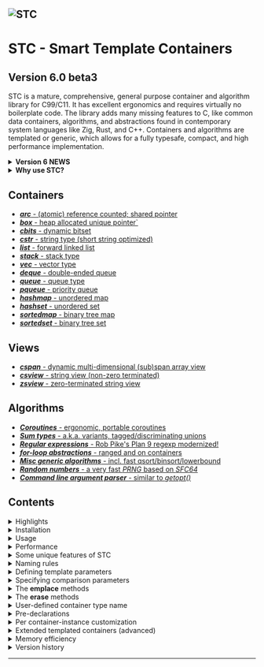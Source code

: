 ![STC](docs/pics/containers.jpg)
---

# STC - Smart Template Containers

## Version 6.0 beta3
STC is a mature, comprehensive, general purpose container and algorithm library for C99/C11.
It has excellent ergonomics and requires virtually no boilerplate code. The library adds many
missing features to C, like common data containers, algorithms, and abstractions found in
contemporary system languages like Zig, Rust, and C++. Containers and algorithms are templated
or generic, which allows for a fully typesafe, compact, and high performance implementation.

<details>
<summary><b>Version 6 NEWS</b></summary>
Apologies for the multiple API changes particularly on the coroutine and cspan module
after V5.1. From upcoming V6.0 release, API is planned to be stable and changes will be
made backward compatible.

V6.0:
- New powerful V2 coroutines with waitgroups, cancellation and async_drop.
- Fixed #138: general hash function bug.
- Fixed queue/deque shrink_to_fit() and reserve() bugs.
- Fixed i_aux and custom allocations bugs.
- Fixed #136: missing exports in hmap, #137: declare_hash_set()
- Fixed #133: bug in vec/stack _begin() and _rbegin().
- Fixed #129: Makefile bugs and improvements.
- Fixed #128: bug in cstr_istarts_with().
- Issue #123: Added GNU print format attribute to cstr_from_fmt(), cstr_printf().
- Improved documentation.

V5.1:
- Specifying containers with non-trivial element types can now be done with a single `#define`
prior to including the container (using `c_keyclass`, `c_keypro`, and `c_cmpclass` option *traits*).
- Users may now define `T` as a shorthand for `i_type`.
- Replaced **arc** with a new implementation which take up only one pointer. Previous arc is now available as a traits option (c_arc2). The new **arc** may not be constructed from an object pointer, for that use **arc2**.
- Updated and fixed bugs in **cregex** to handle invalid utf8 strings.
- Some breaking changes in cspan API.
- Several other smaller improvements and bug fixes.

V5.0.2:
- Changed `c_foreach (...)` => `for (c_each(...))`, and `c_forrange(...)` => `for (c_range(...))`, etc.

V5.0:
- Added build system/CI with Meson. Makefile provided as well.
- Added support for extending templated containers by `#define i_aux <TYPE>`.
- Changed ranged for-loop macros to use more natural C-syntax (v5.0.2)
- Added **sum type** (tagged union), included via `algorithm.h`
- Added single/multi-dimensional generic **span** type, with numpy-like slicing.
- Updated coroutines support with *structured concurrency* and *symmetric coroutines*.
- Updated coroutines support with proper *error handling* and *error recovery*.
- Template parameter `T` lets you define container type plus `i_key` and `i_val` (or `i_opt`) all in one line.
- Template parameters `i_keyclass` and `i_valclass` to specify types with `_drop()` and `_clone()` functions defined.
- Template parameters `i_keypro` and `i_valpro` to specify `cstr`, `box` and `arc` types (users may also define pro-types).
- **hmap** now uses *Robin Hood hashing* (very fast on clang compiler).
- Several new algorithms added, e.g. `c_filter` (ranges-like), `c_shuffle`, `c_reverse`.
See also [version history](#version-history) for breaking changes in V5.0.
</details>
<details>
<summary><b>Why use STC?</b></summary>

#### A. Supplementing features missing in the C standard library
* A wide set of high performance, generic/templated typesafe container types, including smart pointers and bitsets.
* String type with utf8 support and short string optimization (sso), plus two string-view types.
* Typesafe and ergonomic **sum type** implementation, aka. tagged union or variant.
* A **coroutine** implementation with good ergonomics, error handling/recovery and cleanup support.
* Fast, modern **regular expressions** with full utf8 and a subset of unicode character classes support.
* Ranges algorithms like *iota* and filter views like *take, skip, take-while, skip-while, map*.
* Generic algorithms, iterators and loop abstactions. Blazing fast *sort, binary search* and *lower bound*.
* Single/multi-dimensional generic **span view** with arbitrary array dimensions and numpy array-like slicing.

#### B. Improved safety and increased productivity
* Abstractions for raw loops, ranged iteration over containers, and generic ranges algorithms. All this
reduces the chance of creating bugs, as user code with raw loops and ad-hoc implementation of
common algorithms and containers is minimized/eliminated.
* STC is inherently **type safe**. Essentially, there are no opaque pointers or casting away of type information.
Only where neccesary, generic code will use some macros to do compile-time type-checking before types are casted.
Examples are `c_static_assert`, `c_const_cast`, `c_safe_cast` and macros for safe integer type casting.
* Containers and algorithms all use **signed integers** for indices and sizes, and it encourange to use
signed integers for quantities in general (unsigned integers have valid usages as bitsets and in bit operations).
This could remove a wide range of bugs related to mixed unsigned-signed calculations and comparisons, which
intuitively gives the wrong answer in many cases.
* Tagged unions in C are common, but normally unsafely implemented. Traditionally, it leaves the inactive payload
data readily accesible to user code, and there is no general way to ensure that the payload is assigned along with
the tag, or that they match. STC **sum type** is a typesafe version of tagged unions which eliminates all those
safety concerns.
</details>

Containers
----------
- [***arc*** - (atomic) reference counted; shared pointer](docs/arc_api.md)
- [***box*** - heap allocated unique pointer`](docs/box_api.md)
- [***cbits*** - dynamic bitset](docs/cbits_api.md)
- [***cstr*** - string type (short string optimized)](docs/cstr_api.md)
- [***list*** - forward linked list](docs/list_api.md)
- [***stack*** - stack type](docs/stack_api.md)
- [***vec*** - vector type](docs/vec_api.md)
- [***deque*** - double-ended queue](docs/deque_api.md)
- [***queue*** - queue type](docs/queue_api.md)
- [***pqueue*** - priority queue](docs/pqueue_api.md)
- [***hashmap*** - unordered map](docs/hmap_api.md)
- [***hashset*** - unordered set](docs/hset_api.md)
- [***sortedmap*** - binary tree map](docs/smap_api.md)
- [***sortedset*** - binary tree set](docs/sset_api.md)

Views
-----
- [***cspan*** - dynamic multi-dimensional (sub)span array view](docs/cspan_api.md)
- [***csview*** - string view (non-zero terminated)](docs/csview_api.md)
- [***zsview*** - zero-terminated string view](docs/zsview_api.md)

Algorithms
----------
- [***Coroutines*** - ergonomic, portable coroutines](docs/coroutine_api.md)
- [***Sum types*** - a.k.a. variants, tagged/discriminating unions](docs/algorithm_api.md#sum-types)
- [***Regular expressions*** - Rob Pike's Plan 9 regexp modernized!](docs/cregex_api.md)
- [***for-loop abstractions*** - ranged and on containers](docs/algorithm_api.md#ranged-for-loop-control-blocks)
- [***Misc generic algorithms*** - incl. fast qsort/binsort/lowerbound](docs/algorithm_api.md#generic-algorithms)
- [***Random numbers*** - a very fast *PRNG* based on *SFC64*](docs/random_api.md)
- [***Command line argument parser*** - similar to *getopt()*](docs/coption_api.md)

## Contents

<details>
<summary>Highlights</summary>

## Highlights

- **Minimal boilerplate code** - Specify only the required template parameters, and leave the rest as defaults.
- **Fully type safe** - Because of templating, it avoids error-prone casting of container types and elements back and forth from the containers.
- **High performance** - Unordered maps and sets, queues and deques are significantly faster than the C++ STL containers, the remaining are similar or close to STL in speed (See graph below).
- **Fully memory managed** - Containers destructs keys/values via default or user supplied drop function. They may be cloned if element types are clonable. Smart pointers (shared and unique) works seamlessly when stored in containers. See [***arc***](docs/arc_api.md) and [***box***](docs/box_api.md).
- **Uniform, easy-to-learn API** - For the generic containers and algorithms, simply include the headers. The API and functionality resembles c++ STL or Rust and is fully listed in the docs. Uniform usage across the various containers.
- **No signed/unsigned mixing** - Unsigned sizes and indices mixed with signed for comparison and calculation is asking for trouble. STC only uses signed numbers in the API for this reason.
- **Small footprint** - Small source code and generated executables.
- **Dual mode compilation** - By default it is a header-only library with inline and static methods, but you can easily switch to create a shared library without changing existing source files. Non-generic types, like (utf8) strings are compiled with external linking. one See the [installation section](#installation).
- **No callback functions** - All passed template argument functions/macros are directly called from the implementation, no slow callbacks which requires storage.
- **Compiles with C++ and C99** - C code can be compiled with C++ (container element types must be POD).
- **Pre-declaration** - Templated containers may be [pre-declared](#pre-declarations) without including the full API/implementation.
- **Extendable containers** - STC provides a mechanism to wrap containers inside a struct with [custom data per instance](#per-container-instance-customization).

</details>
<details>
<summary>Installation</summary>

## Installation

STC uses meson build system. Make sure to have meson and ninja installed, e.g. as a python pip package from a bash shell:
```bash
pip install meson ninja
export LIBRARY_PATH=$LIBRARY_PATH:~/.local/lib
export CPATH=$CPATH:~/.local/include
export CC=gcc
```
To create a build folder and to set the install folder to e.g. ~/.local:
```bash
meson setup --buildtype debug build --prefix ~/.local
cd build
ninja
ninja install
```
STC is mixed *"headers-only"* / traditional library, i.e the templated container headers (and the *sort*/*lower_bound*
algorithms) can simply be included - they have no library dependencies. By default, all templated functions are
static (many inlined). This is often optimal for both performance and compiled binary size. However, for frequently
used container type instances (more than 2-3 TUs), consider creating a separate header file for them, e.g.:
```c++
// intvec.h
#ifndef INTVEC_H_
#define INTVEC_H_
#define i_header // header definitions only
#define T intvec, int
#include <stc/vec.h>
#endif
```
So anyone may use the shared vec-type. Implement the shared functions in one C file (if several containers are shared,
you may define STC_IMPLEMENT on top of the file once instead):
```c++
// shared.c
#define i_implement // implement the shared intvec.
#include "intvec.h"
```
The non-templated types  **cstr**, **csview**, **cregex**, **cspan** and **random**, are built as a library (libstc),
and is using the ***meson*** build system. However, the most common functions in **csview** and **random** are inlined.
The bitset **cbits**, the zero-terminated string view **zsview** and **algorthm** are all fully inlined and need no
linking with the stc-library.
</details>
<details>
<summary>Usage</summary>

## Usage
STC containers have similar functionality to the C++ STL standard containers. All containers except for a few,
like **cstr** and **cbits** are generic/templated. No type casting is used, so containers are type-safe like
templated types in C++. To specify template parameters with STC, you define them as macros prior to
including the container, e.g.
```c++
#define T Floats, float  // Container type (name, element type)
#include <stc/vec.h>     // "instantiate" the desired container type
#include <stdio.h>

int main(void)
{
    Floats nums = {0};
    Floats_push(&nums, 30.f);
    Floats_push(&nums, 10.f);
    Floats_push(&nums, 20.f);

    for (int i = 0; i < Floats_size(&nums); ++i)
        printf(" %g", nums.data[i]);

    for (c_each(i, Floats, nums))     // Alternative and recommended way to iterate.
        printf(" %g", *i.ref);      // i.ref is a pointer to the current element.

    Floats_drop(&nums); // cleanup memory
}
```
Switching to a different container type, e.g. a sorted set (sset):
<!-- https://raw.githubusercontent.com/stclib/stcsingle/main/ -->
[ [Run this code](https://godbolt.org/z/1PKqWo4z6) ]
```c++
#define T Floats, float
#include <stc/sortedset.h> // Use a sorted set instead
#include <stdio.h>

int main(void)
{
    Floats nums = {0};
    Floats_push(&nums, 30.f);
    Floats_push(&nums, 10.f);
    Floats_push(&nums, 20.f);

    // print the numbers (sorted)
    for (c_each(i, Floats, nums))
        printf(" %g", *i.ref);

    Floats_drop(&nums);
}
```
For associative containers and priority queues (hmap, hset, smap, sset, pqueue), comparison/lookup functions
are assumed to be defined. I.e. if they are not specified with template parameters, it assumes default
comparison operators works. To enable search/sort for the remaining containers (stack, vec, queue, deque),
define `i_cmp` or `i_eq` and/or `i_less` for the element type. If the element type is an integral type,
just define `i_use_cmp` (will use  `==` and `<` operators for comparisons).

If an element destructor `i_keydrop` is defined, `i_keyclone` function is required.
*Alternatively `#define i_opt c_no_clone` to disable container cloning.*

Let's make a vector of vectors, which can be cloned. All of its element vectors will be destroyed when destroying the Vec2D.

[ [Run this code](https://godbolt.org/z/PncareMEn) ]
```c++
#include <stdio.h>
#include <stc/algorithm.h>

#define T Vec, float
#define i_use_cmp        // enable default ==, < and hash operations
#include <stc/vec.h>

#define T Vec2D
#define i_keyclass Vec   // Use i_keyclass when key type has "members" _clone() and _drop().
#define i_use_eq         // vec does not have _cmp(), but it has _eq()
#include <stc/vec.h>

// The above may be written as a one-liners (note the c_-prefix instead of i_):
// #define T Vec, float, (c_use_cmp)
// #include <stc/vec.h>
// #define T Vec2D, Vec, (c_keyclass | c_use_eq)
// #include <stc/vec.h>

int main(void)
{
    Vec* v;
    Vec2D vec_a = {0};                  // All containers in STC can be initialized with {0}.
    v = Vec2D_push(&vec_a, Vec_init()); // push() returns a pointer to the new element in vec.
    Vec_push(v, 10.f);
    Vec_push(v, 20.f);

    v = Vec2D_push(&vec_a, Vec_init());
    Vec_push(v, 30.f);
    Vec_push(v, 40.f);

    Vec2D vec_b = c_make(Vec2D, {
        c_make(Vec, {10.f, 20.f}),
        c_make(Vec, {30.f, 40.f}),
    });
    printf("vec_a == vec_b is %s.\n", Vec2D_eq(&vec_a, &vec_b) ? "true":"false");

    Vec2D clone = Vec2D_clone(vec_a);   // Make a deep-copy of vec

    for (c_each(i, Vec2D, clone))         // Loop through the cloned vector
        for (c_each(j, Vec, *i.ref))
            printf(" %g", *j.ref);

    c_drop(Vec2D, &vec_a, &vec_b, &clone);  // Free all 9 vectors.
}
```
This example uses four different container types:

[ [Run this code](https://godbolt.org/z/fdavvGoE8) ]
<!--{%raw%}-->
```c++
#include <stdio.h>

#define T hset_int, int
#include <stc/hashset.h>   // unordered/hash set (assume i_key is basic type, uses `==` operator)

struct Point { float x, y; };
// Define cvec_pnt and enable linear search by defining i_eq
#define T vec_pnt, struct Point
#define i_eq(a, b) (a->x == b->x && a->y == b->y)
#include <stc/vec.h>    // vector of struct Point

// enable sort/search. Use native `<` and `==` operators
#define T list_int, int, (c_use_cmp)
#include <stc/list.h>   // singly linked list

#define T smap_int, int, int
#include <stc/sortedmap.h>  // sorted map int => int

int main(void)
{
    // Define four empty containers
    hset_int set = {0};
    vec_pnt vec = {0};
    list_int lst = {0};
    smap_int map = {0};
    c_defer( // Drop the containers at scope exit
        hset_int_drop(&set),
        vec_pnt_drop(&vec),
        list_int_drop(&lst),
        smap_int_drop(&map)
    ){
        enum{N = 5};
        int nums[N] = {10, 20, 30, 40, 50};
        struct Point pts[N] = {{10, 1}, {20, 2}, {30, 3}, {40, 4}, {50, 5}};
        int pairs[N][2] = {{20, 2}, {10, 1}, {30, 3}, {40, 4}, {50, 5}};

        // Add some elements to each container
        for (int i = 0; i < N; ++i) {
            hset_int_insert(&set, nums[i]);
            vec_pnt_push(&vec, pts[i]);
            list_int_push_back(&lst, nums[i]);
            smap_int_insert(&map, pairs[i][0], pairs[i][1]);
        }

        // Find an element in each container
        hset_int_iter i1 = hset_int_find(&set, 20);
        vec_pnt_iter i2 = vec_pnt_find(&vec, (struct Point){20, 2});
        list_int_iter i3 = list_int_find(&lst, 20);
        smap_int_iter i4 = smap_int_find(&map, 20);

        printf("\nFound: %d, (%g, %g), %d, [%d: %d]\n",
                *i1.ref, i2.ref->x, i2.ref->y, *i3.ref,
                i4.ref->first, i4.ref->second);

        // Erase all the elements found
        hset_int_erase_at(&set, i1);
        vec_pnt_erase_at(&vec, i2);
        list_int_erase_at(&lst, i3);
        smap_int_erase_at(&map, i4);

        printf("After erasing the elements found:");
        printf("\n set:");
        for (c_each(i, hset_int, set))
            printf(" %d", *i.ref);

        printf("\n vec:");
        for (c_each(i, vec_pnt, vec))
            printf(" (%g, %g)", i.ref->x, i.ref->y);

        printf("\n lst:");
        for (c_each(i, list_int, lst))
            printf(" %d", *i.ref);

        printf("\n map:");
        for (c_each(i, smap_int, map))
            printf(" [%d: %d]", i.ref->first, i.ref->second);
    }
}
```
<!--{%endraw%}-->
</details>
<details>
<summary>Performance</summary>

## Performance

STC is a fast and memory efficient library, and code compiles fast:

![Benchmark](docs/pics/Figure_1.png)

Benchmark notes:
- The barchart shows average test times over three compilers: **Mingw64 13.1.0, Win-Clang 16.0.5, VC-19-36**. CPU: **Ryzen 7 5700X**.
- Containers uses value types `uint64_t` and pairs of `uint64_t` for the maps.
- Black bars indicates performance variation between various platforms/compilers.
- Iterations and access are repeated 4 times over n elements.
- access: no entryfor *forward_list*, *deque*, and *vector* because these c++ containers does not have native *find()*.
- **deque**: *insert*: n/3 push_front(), n/3 push_back()+pop_front(), n/3 push_back().
- **map and unordered map**: *insert*: n/2 random numbers, n/2 sequential numbers. *erase*: n/2 keys in the map, n/2 random keys.
</details>
<details>
<summary>Some unique features of STC</summary>

## Some unique features of STC

1. ***Centralized analysis of template parameters***. The analyser assigns values to all
non-specified template parameters using meta-programming. You may specify a set of "standard"
template parameters for each container, but as a minimum *only one is required*: `T` or
`i_key` (+ `i_val` for maps). In this case, STC assumes that the elements are of basic types.
For non-trivial types, additional template parameters must be given.
2. ***Alternative lookup and insert type***. Specify an alternative type to use for
lookup in containers. E.g., containers with STC string elements (**cstr**) uses `const char*`
as lookup type. Therefore it is not needed to construct (or destroy) a `cstr` in order
to lookup a **cstr** object. Also, one may pass a c-string literal to one of the
***emplace***-functions to implicitly insert a cstr object, i.e. `vec_cstr_emplace(&vec, "Hello")`
as an alternative to `vec_cstr_push(&vec, cstr_from("Hello"))`.
3. ***Standardized container iterators***. All containers can be iterated in the same manner, and all use the
same element access syntax. The following works for single-element type containers, e.g a linked list:
```c++
#define T MyInts, int
#include <stc/list.h>
...
MyInts ints = c_make(MyInts, {3, 5, 9, 7, 2});
for (c_each(it, MyInts, ints)) *it.ref += 42;
```
</details>
<details>
<summary>Naming rules</summary>

## Naming rules

- Naming conventions
    - Non-templated container names are prefixed by `c`, e.g. `cstr`, `cbits`, `cregex`.
    - Public STC macros and "keywords" are prefixed by `c_`, e.g. `c_each`, `c_make`.
    - Template parameter macros are prefixed by `i_`, e.g. `i_key`, `T`.
    - All owning containers can be initialized with `{0}` (also `cstr`), i.e. no heap allocation initially.

- Common types defined for any container type Cnt:
    - Cnt
    - Cnt_value
    - Cnt_raw
    - Cnt_iter

- Functions defined for most container types:
    - Cnt_init() -> Cnt
    - Cnt_with_capacity(isize capacity) -> Cnt
    - Cnt_from_n(Cnt_value[], isize n) -> Cnt
    - Cnt_reserve(Cnt*, isize capacity)
    - Cnt_move(Cnt*) -> Cnt
    - Cnt_take(Cnt*, Cnt unowned)
    - Cnt_copy(Cnt*, const Cnt* other)
    - Cnt_clone(Cnt other) -> Cnt
    - Cnt_drop(Cnt*)
    - Cnt_value_drop(Cnt_value*)
    - Cnt_value_toraw(Cnt_value*) -> Cnt_raw
    - Cnt_capacity(Cnt*) -> isize
    - Cnt_size(Cnt*) -> isize
    - Cnt_is_empty(Cnt*) -> bool
    - Cnt_put_n(Cnt*, Cnt_value[], isize n)
    - Cnt_push(Cnt*, Cnt_value)
    - Cnt_emplace(Cnt*, Cnt_raw)
    - Cnt_erase_at(Cnt*, Cnt_iter)
    - Cnt_at(Cnt*, isize index OR Cnt_raw) -> Cnt_value*
    - Cnt_find(Cnt*, Cnt_raw) -> Cnt_iter
    - Cnt_front(Cnt*) -> Cnt_value*
    - Cnt_back(Cnt*) -> Cnt_value*
    - Cnt_begin(Cnt*) -> Cnt_iter
    - Cnt_end(Cnt*) -> Cnt_iter
    - Cnt_next(Cnt_iter*)
    - Cnt_advance(Cnt_iter, isize n) -> Cnt_iter
</details>
<details>
<summary>Defining template parameters</summary>

## Defining template parameters

The container template parameters are specified with a `#define i_xxxx` statement. Each templated
type instantiation requires an `#include` statement, even if the same container base type was
included earlier. Normally it is sufficient to only define `T` before including a container:

```c
#define T ContainerType, KeyType[, ValType][, (Options)]
```

Examples of container definitions:

A sortedmap of **int** => **float**:
```c++
#define T IntfMap, int, float
#include <stc/sortedmap.h>
```

A hashmap of **int** => string
```c++
#define T StrMap, int, cstr, (c_valpro) // cstr is a "pro" type
#include <stc/hashmap.h>
```

A vector of searchable string vectors:
```c++
#define T StrVec, cstr, (c_keypro | c_use_eq) // enable vector linear search (find).
#include <stc/vec.h>
#define T StrVecVec, StrVec, (c_keyclass) // container as element has "class" properties
#include <stc/vec.h>
```
The **c_keypro** and **c_keyclass** are *options*, and is specified as the last comma-separated argument
of the `T` template parameter. They associate the (key) element type name with a set of standard
named "member" functions and assigns them to template parameters. These are then used during the
implementation of the container. NB! Note that the associated/bound "member" functions are only
required to be implemented if the container actually use them. Option flags are boolean properties,
and may be combined with the `|` operator. Below is a complete list of *options* that may be
specified for a container:

  - **c_cmpclass** - `i_key` binds _cmp(), _eq() and _hash() member names.
  - **c_keyclass** - `i_key` binds _clone(), _drop(), _cmp(), _eq(), and _hash()  member names.
  - **c_valclass** -  `i_val` binds _clone() and _drop() member names for sortedmaps / hashmaps.
  - **c_keypro** - `i_key` is a "keyclass" with an associated "cmpclass"-type named KeyType_raw (see below).
  - **c_valpro** - `i_val` is a "valclass" with an associated "raw"-type named ValType_raw.
  - **c_use_cmp** - enable `<` comparison on integral types, or the _cmp() member on "pro/class" elements.
  - **c_use_eq** - enable `==` on integral types, or the _eq() member on "pro/class" elements.
  - **c_no_clone** - disable clone functionality in container
  - **c_no_atomic** - used with **arc** type, do simple reference counting instead of atomic.
  - **c_no_hash** - don't enable hash function when "cmpclass" is specified.
  - **c_declared** - container type was predeclared

Bound element "member" functions when **c_keyclass** / **c_valclass** / **c_cmpclass** are specified:
```c++
int      KeyType_cmp(const KeyType* x, const KeyType* y);
bool     KeyType_less(const KeyType* x, const KeyType* y);
bool     KeyType_eq(const KeyType* x, const KeyType* y);
size_t   KeyType_hash(const KeyType* kp);
KeyType  KeyType_clone(KeyType k);
void     KeyType_drop(KeyType* kp);

ValType  ValType_clone(ValType v);
void     ValType_drop(ValType* vp);
```

**Notes**:
- **c_use_cmp** is only needed for **vec**, **stack**, **deque**, **list**, as sorting
and linear seach are not enabled by default for them. Maps/sets/priority queues enables
these by default.
- Comparison uses `<` and `==` operators by default whereas when **class/pro** are specified, it
uses the _cmp() member function by default. However, the _cmp() member is also used for
equality comparison, so **c_use_eq** has to be specified in order to use the _eq() member!
- For plain structs (PODs), define `i_cmp` / `i_eq` / `i_hash` macros when needed, or make it
into a "class" by defining required "member" functions, and use the class-options described.

#### The **c_keypro** and **c_valpro** options (properties)
The **c_cmpclass**'s type is equal to the `i_key` type. However, it is posible to
- `i_cmpclass` *RawType*

#### Key type template parameters (advanced usage)
The assosicated element "member" functions defined from using meta-template parameters may also be
specified/overridden by defining specific template parameters before including the container.
Only `i_key` is strictly required to be defined for simple non-maps:

- `i_key` *KeyType* - Element type.
- `i_keyclass` *KeyType* - Meta template parameter
- `i_cmpclass` *KeyRaw* - Meta template parameter (defaults to *KeyType*)
    - `i_keyfrom` *Func* - Conversion from *KeyRaw* to *KeyType*.
    - `i_keytoraw` *Func* - Conversion from *KeyType* to *KeyRaw*.
- `i_cmp` *Func* - Three-way comparison of two *KeyRaw* elements, given as pointers.
- `i_less` *Func* - Comparison of two *KeyRaw* elements. Alternative to specifying *i_cmp*.
- `i_eq` *Func* - Equality comparison of two *KeyRaw*. Defaults to *!i_cmp(x,y)*.
- `i_hash` *Func* - Hash function taking a *KeyRaw* pointer. Companion with *i_eq*.
 **[required]** for **hmap** and **hset** unless *KeyRaw* is an integral type (or a struct with no padding space).
- `i_keyclone` *Func* - **[required if]** *i_keydrop* is defined (exception for **arc**, as it shares).
- `i_keydrop` *Func* - Destroy key - defaults to empty destructor.

Bound key-element member functions when `i_keyclass` and/or `i_cmpclass` parameters are specified:
```c++
int      KeyType_cmp(const KeyRaw* rx, const KeyRaw* ry);
bool     KeyType_less(const KeyRaw* rx, const KeyRaw* ry);
bool     KeyType_eq(const KeyRaw* rx, const KeyRaw* ry);
size_t   KeyType_hash(const KeyRaw* rp);
KeyType  KeyType_from(KeyRaw r);
KeyRaw   KeyType_toraw(const KeyType* kp);
KeyType  KeyType_clone(KeyType k);
void     KeyType_drop(KeyType* kp);
```

#### Val type template parameters (mapped value type for maps)
- `i_val` *ValType* - **[required]** for **hmap** and **smap** containers.
- `i_valraw` *ValRaw* - Alternative input type (converted to/from *ValType*). Defaults to *ValType*
    - `i_valfrom` *Func* - Conversion from *ValRaw* to *ValType*.
    - `i_valtoraw` *Func* - Conversion from *ValType* to *ValRaw*.
- `i_valclone` *Func* - **[required if]** *i_valdrop* is defined (exception for **arc**, as it shares).
- `i_valdrop` *Func* - Destroy mapped val - defaults to empty destructor.

Bound mapped-element member functions when `i_valraw` / `i_val` is specified:
```c++
ValType  ValType_from(ValRaw r);
ValRaw   ValType_toraw(const ValType* vp);
ValType  ValType_clone(ValType v);
void     ValType_drop(ValType* vp);
```

---

### Meta template parameters (advanced / internal)
Normally it is simplest to specify the meta-template parameters via the *option* argument to `T`,
however, they can be specified as separate template parameters as well. Specifically, `i_cmpclass`
can be specified as a different type than `i_key` (**c_cmpclass** always makes it equal to `i_key`).
This enables a container to be associated with an additional alternative "raw" input key/val-type,
and one may specify convertion functions between them. Specifically the string, **cstr** and smart
pointers, **box** and **arc** uses this to enhance ergonmics, but every containers may gain efficiency
and usage enhancements from this general built-in mechanism.

- `i_cmpclass` *RawType* - Defines ***i_keyraw*** and binds ***i_cmp***, ***i_eq***, and ***i_hash*** to
*RawType_cmp()*, *RawType_eq()*, and *RawType_hash()* comparison functions/macro names. In addition
***i_keyfrom***, ***i_keytoraw*** are bound to conversion functions *KeyType_from(RawType\*)* and *KeyType_toraw()*.
    - If neither ***i_key*** nor ***i_keyclass*** are defined, ***i_key*** will be defined as *RawType*. In this case,
    ***i_keyfrom***, ***i_keytoraw*** are bound to default pass-through conversion macros.
    - Useful alone for containers of views (like csview) - may use **c_cmpclass** option in that case.
- `i_keyclass` *KeyType*
    - Defines ***i_key*** and binds ***i_keyclone***, ***i_keydrop*** to *KeyType_clone()* and *KeyType_drop()*
    function/macro names.
    - Unless `i_cmpclass` or `i_keyraw` are also specified, comparison functions associated with ***i_cmpclass*** are
    also bound.
    - Use with container of containers, or in general when the element type has *_clone()* and *_drop()*
    "member" functions.
- `i_keypro` *KeyType* - Use with "pro"-element types, i.e. library types like **cstr**, **box** and **arc**.
It combines the ***i_keyclass*** and ***i_cmpclass*** properties. Defining ***i_keypro*** is equal to defining
    - ***i_cmpclass*** *KeyType_raw*.
    - ***i_keyclass*** *KeyType*
    - I.e. `i_key`, `i_keyclone`, `i_keydrop`, `i_keyraw`, `i_keyfrom`, `i_keytoraw`, `i_cmp`, `i_eq`, `i_hash`
    will all be textually bound to function names. See the vikings.c example on how to create and instantiate
    a self-made pro-type.

#### Val meta parameters
- `i_valclass` *MappedType* - Analogous to the ***i_keyclass***, except for comparison and hash funcs.
- `i_valpro` *MappedType* - Comparison/lookup functions are not relevant for the mapped type, so this defines
    - ***i_valraw*** *MappedType_raw* (used by *emplace* and *c_make* functions only)
    - ***i_valclass*** *MappedType*
    - I.e. `i_val`, `i_valclone`, `i_valdrop`, `i_valraw`, `i_valfrom`, `i_valtoraw` will all be defined/bound.

#### Conversion between an alternative key/val type
- `i_keyraw` *RawType* - Lookup/emplace-function argument "raw" type. Defaults to *i_key*.
- `i_keyfrom` *Func(r)* - Conversion func from a *i_keyraw* to return a *i_key* type.
- `i_keytoraw` *Func(p)*  - Conversion func from a *i_key* pointer to a *i_keyraw* type. **[required]** if *i_keyraw* was defined. By default, it returns the dereferenced *i_key* value.
- `i_valraw` *RawType* - Emplace-function argument "raw" type. Defaults to *i_val*.
- `i_valfrom` *Func(r)* - Conversion func from a *i_valraw* to return a *i_val* type.
- `i_valtoraw` *Func(p)*  - Conversion func from a *i_val* pointer to a *i_valraw* type.

</details>
<details>
<summary>Specifying comparison parameters</summary>

## Specifying comparison parameters

The table below shows the template parameters which *must* be defined to support element search/lookup and sort for various container type instantiations.

For the containers marked ***optional***, the features are disabled if the template parameter(s) are not defined. Note that the ***(integral type)*** columns also applies to "special" key-types, specified with `i_keyclass` (so not only for true integral types like `int` or `float`).

| Container         | search (integral type) | sort (integral type) |\|| search (struct elem) | sort (struct elem) | optional |
|:------------------|:---------------------|:---------------------|:-|:-----------------|:-------------------|:---------|
| vec, deque, list  | `i_use_cmp`          | `i_use_cmp`          || `i_eq`             | `i_cmp` / `i_less` | yes      |
| stack             | n/a                  | `i_use_cmp`          || n/a                | `i_cmp` / `i_less` | yes      |
| box, arc          | `i_use_cmp`          | `i_use_cmp`          || `i_eq` + `i_hash`  | `i_cmp` / `i_less` | yes      |
| hmap, hset        |                      | n/a                  || `i_eq` + `i_hash`  | n/a                | no       |
| smap, sset        |                      |                      || `i_cmp` / `i_less` | `i_cmp` / `i_less` | no       |
| pqueue            | n/a                  |                      || n/a                | `i_cmp` / `i_less` | no       |
| queue             | n/a                  | n/a                  || n/a                | n/a                | n/a      |

</details>
<details>
<summary>The <b>emplace</b> methods</summary>

## The *emplace* methods

STC, like c++ STL, has two sets of methods for adding elements to containers. One set begins
with **emplace**, e.g. *vec_X_emplace_back()*. This is an ergonimic alternative to
*vec_X_push_back()* when dealing non-trivial container elements, e.g. strings, shared pointers or
other elements using dynamic memory or shared resources.

The **emplace** methods ***construct*** / ***clone*** the given raw-type element when it is added
to the container (specified normally using i_keypro/i_valpro or i_cmpclass or the c_-option variants).
In contrast, the *non-emplace* methods ***moves*** the element into the container.

**Note**: For containers with integral/trivial element types, or when neither `i_keyraw/i_valraw` is defined,
the **emplace** functions are ***not*** available (or needed), as it can easier lead to mistakes.

| non-emplace: Move          | emplace: Embedded copy         | Container                   |
|:---------------------------|:-------------------------------|:----------------------------|
| insert(), push()           | emplace()                      | hmap, smap, hset, sset      |
| insert_or_assign()         | emplace_or_assign()            | hmap, smap                  |
| push()                     | emplace()                      | queue, pqueue, stack        |
| push_back(), push()        | emplace_back()                 | deque, list, vec            |
| push_front()               | emplace_front()                | deque, list                 |

Strings are the most commonly used non-trivial data type. STC containers have proper pre-defined
definitions for cstr container elements, so they are fail-safe to use both with the **emplace**
and non-emplace methods:
```c++
#include <stc/cstr.h>

#define i_keypro cstr  // use i_keypro for "pro" types like cstr, arc, box
#include <stc/vec.h>   // vector of string (cstr)
...
vec_cstr vec = {0};
cstr s = cstr_lit("a string literal");
const char* hello = "Hello";

vec_cstr_push(&vec, cstr_from(hello);    // make a cstr from const char* and move it onto vec
vec_cstr_push(&vec, cstr_clone(s));      // make a cstr clone and move it onto vec

vec_cstr_emplace(&vec, "Yay, literal");  // internally make a cstr from const char*
vec_cstr_emplace(&vec, cstr_clone(s));   // <-- COMPILE ERROR: expects const char*
vec_cstr_emplace(&vec, cstr_str(&s));    // Ok: const char* input type.

cstr_drop(&s)
vec_cstr_drop(&vec);
```
This is made possible because the type configuration may be given an optional
conversion/"rawvalue"-type as template parameter, along with a back and forth conversion
methods to the container value type.

Rawvalues are primarily beneficial for **lookup** and **map insertions**, however the
**emplace** methods constructs `cstr`-objects from the rawvalues, but only when required:
```c++
hmap_cstr_emplace(&map, "Hello", "world");
// Two cstr-objects were constructed by emplace

hmap_cstr_emplace(&map, "Hello", "again");
// No cstr was constructed because "Hello" was already in the map.

hmap_cstr_emplace_or_assign(&map, "Hello", "there");
// Only cstr_lit("there") constructed. "world" was destructed and replaced.

hmap_cstr_insert(&map, cstr_lit("Hello"), cstr_lit("you"));
// Two cstr's constructed outside call, but both destructed by insert
// because "Hello" existed. No mem-leak but less efficient.

it = hmap_cstr_find(&map, "Hello");
// No cstr constructed for lookup, although keys are cstr-type.
```
Apart from strings, maps and sets are normally used with trivial value types. However, the
last example on the **hmap** page demonstrates how to specify a map with non-trivial keys.
</details>
<details>
<summary>The <b>erase</b> methods</summary>

## The *erase* methods

| Name                      | Description                  | Container                                |
|:--------------------------|:-----------------------------|:-----------------------------------------|
| erase()                   | key based                    | smap, sset, hmap, hset, cstr             |
| erase_at()                | iterator based               | smap, sset, hmap, hset, vec, deque, list |
| erase_range()             | iterator based               | smap, sset, vec, deque, list             |
| erase_n()                 | index based                  | vec, deque, cstr                         |
| remove()                  | remove all matching values   | list                                     |
</details>
<details>
<summary>User-defined container type name</summary>

## User-defined container type name

Define `T` and/or `i_key`:
```c++
// #define T MyVec, int // shorthand
#define T MyVec
#define i_key int
#include <stc/vec.h>

MyVec vec = {0};
MyVec_push(&vec, 42);
...
```
</details>
<details>
<summary>Pre-declarations</summary>

## Pre-declarations
Pre-declare templated container in header file. The container can then e.g. be a member of a
struct defined in a header file.
- If the container will use an auxiliary member the with `i_aux AuxType` parameter, the declaration
must also add it as the last argument: `declare_vec_aux(VecType, Element, AuxType)`.
- Up to, but not including C23, a `(c_declared)` option must be specified when defining the container.
See example below.

```c++
// Dataset.h
#ifndef Dataset_H_
#define Dataset_H_
#include <stc/types.h>   // include various container data structure templates

// declare PointVec as a vec. Also struct Point may be incomplete/undeclared.
declare_vec(PointVec, struct Point);

typedef struct Dataset {
    PointVec vertices;
    PointVec colors;
} Dataset;

void Dataset_drop(Dataset* self);
...
#endif
```

Define and use the "private" container in the c-file:
```c++
// Dataset.c
#include "Dataset.h"
#include "Point.h"      // struct Point must be defined here.

#define T PointVec, struct Point, (c_declared) // Was pre-declared.
#include <stc/vec.h>    // Implements PointVec with static linking by default
...
```
</details>
<details>
<summary>Per container-instance customization</summary>

## Per container-instance customization
Sometimes it is useful to extend a container type to store extra data, e.g. a comparison
or allocator function pointer or a context which the function pointers can use. Most
libraries solve this by adding an opaque pointer (void*) or function pointer(s) into
the data structure for the user to manage. Because most containers are templated,
an auxiliary template parameter, `i_aux` may be defined to extend the container with
typesafe custom attributes.

The example below shows how to customize containers to work with PostgreSQL memory management.
It adds a MemoryContext to each container by defining the `i_aux` template parameter.
`i_aux` may define a struct on the fly, or refer to an already defined type.
Note that `pgs_realloc` and `pgs_free` is also passed the
allocated size of the given pointer, unlike standard `realloc` and `free`.

`self->aux` is accessible from the following template parameters / container combinations:
- `i_allocator`: **all containers**
- `i_eq` : **all containers**
- `i_cmp`, `i_less`: **all containers except hmap and hset**
- `i_hash`: **hmap and hset**

```c++
// pgs_alloc.h
#define pgs_malloc(sz) MemoryContextAlloc(self->aux.memctx, sz)
#define pgs_calloc(n, sz) MemoryContextAllocZero(self->aux.memctx, (n)*(sz))
#define pgs_realloc(p, old_sz, sz) (p ? repalloc(p, sz) : pgs_malloc(sz))
#define pgs_free(p, sz) (p ? pfree(p) : (void)0) // pfree/repalloc does not accept NULL.

#define i_aux struct { MemoryContext memctx; }
#define i_allocator pgs
#define i_no_clone
```
Usage is straight forward:
```c++
#define T IMap, int, int
#include "pgs_alloc.h"
#include <stc/sortedmap.h>

void maptest()
{
    IMap map = {.aux={
        AllocSetContextCreate(CurrentMemoryContext, "MapContext", ALLOCSET_DEFAULT_SIZES)
    }};
    for (c_range(i, 1, 16))
        IMap_insert(&map, i*i, i); // uses pgs_realloc()

    for (c_each(i, IMap, map))
        printf("%d:%d ", i.ref->first, i.ref->second);

    IMap_drop(&map); // uses psg_free()
    MemoryContextDelete(map.aux.memctx);
}
```
Another example is to sort struct elements by the *active field* and *reverse* flag:

[ [Run this code](https://godbolt.org/z/eqrGGzbKh) ]
```c++
#include <stdio.h>
#include <time.h>
#include <stc/cstr.h>
#include <c11/fmt.h>

typedef struct {
    cstr fileName;
    cstr directory;
    isize size;
    time_t lastWriteTime;
}  FileMetaData;

enum FMDActive {FMD_fileName, FMD_directory, FMD_size, FMD_lastWriteTime, FMD_LAST};
typedef struct { enum FMDActive activeField; bool reverse; } FMDVectorSorting;

int FileMetaData_cmp(const FMDVectorSorting*, const FileMetaData*, const FileMetaData*);
void FileMetaData_drop(FileMetaData*);

#define T FMDVector, FileMetaData, (c_keyclass | c_no_clone)
#define i_aux FMDVectorSorting
#define i_cmp(x, y) FileMetaData_cmp(&self->aux, x, y)
#include <stc/stack.h>
// --------------

int FileMetaData_cmp(const FMDVectorSorting* aux, const FileMetaData* a, const FileMetaData* b) {
    int dir = aux->reverse ? -1 : 1;
    switch (aux->activeField) {
        case FMD_fileName: return dir*cstr_cmp(&a->fileName, &b->fileName);
        case FMD_directory: return dir*cstr_cmp(&a->directory, &b->directory);
        case FMD_size: return dir*c_default_cmp(&a->size, &b->size);
        case FMD_lastWriteTime: return dir*c_default_cmp(&a->lastWriteTime, &b->lastWriteTime);
        default:;
    }
    return 0;
}

void FileMetaData_drop(FileMetaData* fmd) {
    cstr_drop(&fmd->fileName);
    cstr_drop(&fmd->directory);
}

int main(void) {
    FMDVector vec = c_make(FMDVector, {
        {cstr_from("WScript.cpp"), cstr_from("code/unix"), 3624, 123567},
        {cstr_from("CanvasBackground.cpp"), cstr_from("code/unix/canvas"), 38273, 12398},
        {cstr_from("Brush_test.cpp"), cstr_from("code/tests"), 67236, 7823},
    });

    vec.aux.reverse = true;
    for (c_range_t(enum FMDActive, field, FMD_LAST)) {
        vec.aux.activeField = field;
        FMDVector_sort(&vec);

        for (c_each(i, FMDVector, vec)) {
            fmt_println("{:30}{:30}{:10}{:10}",
                        cstr_str(&i.ref->fileName), cstr_str(&i.ref->directory),
                        i.ref->size, i.ref->lastWriteTime);
        }
        puts("");
    }
    FMDVector_drop(&vec);
}
```
</details>
<details>
<summary>Extended templated containers (advanced)</summary>

## Extended templated containers

It is possible to extend the functionality of templated container by adding functions to them,
while having all the input and derived/defaulted template parameters available. Below we add
an alias function `_len()` for `_size()` in a new file "extvec.h", which can be used like stc/vec.h:
```c++
// extvec.h
#define i_extend
#include <stc/vec.h>

STC_INLINE isize _c_MEMB(_len)(Self* self) {
    return _c_MEMB(_size)(self);
}

#include <stc/sys/finalize.h>
```
</details>
<details>
<summary>Memory efficiency</summary>

## Memory efficiency

STC is generally very memory efficient. Memory usage for the different containers:
- **cstr**, **vec**, **stack**, **pqueue**: 1 pointer, 2 isize + memory for elements.
- **csview**, 1 pointer, 1 isize. Does not own data!
- **cspan**, 1 pointer and 2 \* dimension \* int32_t. Does not own data!
- **list**: Type size: 1 pointer. Each node allocates a struct to store its value and a next pointer.
- **deque**, **queue**:  Type size: 2 pointers, 2 isize. Otherwise like *vec*.
- **hmap/hset**: Type size: 2 pointers, 2 int32_t (default). *hmap* uses one table of keys+value, and one table of precomputed hash-value/used bucket, which occupies only one byte per bucket. The closed hashing has a default max load factor of 85%, and hash table scales by 1.5x when reaching that.
- **smap/sset**: Type size: 1 pointer. *smap* manages its own ***array of tree-nodes*** for allocation efficiency. Each node uses two 32-bit ints for child nodes, and one byte for `level`, but has ***no parent node***.
- **arc**: Type size: 1 pointer, 1 long for the shared reference counter + memory for the shared element.
- **arc2**: Type size: 2 pointers, 1 long for the shared reference counter + memory for the shared element.
- **box**: Type size: 1 pointer + memory for the pointed-to element.
</details>

<details>
<summary>Version history</summary>

## Version history

## Version 5.0 changes
- This is a major new version, with serveral breaking changes compared to 4.3
    - Some API changes in `cregex`.
    - Some API changes in `cstr` and `csview`.
    - Renamed czsview type to `zsview`, some API changes.
    - Renamed all member Container_empty() functions to `Container_is_empty()`.
    - Changed API in `random` numbers.
    - c_init renamed to `c_make`
    - c_forlist renamed to `c_foritems`
    - c_forpair *replaced by* `c_each_kv` (changed API).
    - Renamed all functions stc_\<xxxx\>() to `c_<xxxx>()` in common.h.
    - c_SVFMT(sv) renamed tp `c_svfmt(sv)`
    - c_SVARG(sv) renamed tp `c_svarg(sv)`
    - Renamed coroutine cco_yield() to "keyword" `cco_yield`.
    - Swapped 2nd and 3rd argument in `c_fortoken()` to make it consistent with all other `c_for*()`, i.e, input object is third last.
    - New header `vec.h` renamed from cvec.h
    - New header `deque.h` renamed from cdeq.h
    - New header `list.h` renamed from clist.h
    - New header `stack.h` renamed from cstack.h
    - New header `queue.h` renamed from cqueue.h
    - New header `pqueue.h` renamed from cpque.h
    - New header `hmap.h` renamed from cmap.h
    - New header `hset.h` renamed from cset.h
    - New header `smap.h` renamed from csmap.h
    - New header `sset.h` renamed from csset.h
    - New header `zsview.h` renamed from czview.h
    - New header `random.h` renamed from crand.h
    - New header `types.h` renamed from forward.h

## Version 4.3
- Breaking changes:
    - **cstr** and **csview** now uses *shared linking* by default. Implement by either defining `i_implement` or `i_static` before including.
    - Renamed "stc/calgo.h" => `"stc/algorithm.h"`
    - Moved "stc/algo/coroutine.h" => `"stc/coroutine.h"`
        - Much improved with some new API and added features.
    - Removed deprecated "stc/crandom.h". Use `"stc/random.h"` with the new API.
        - Reverted names _unif and _norm back to `_uniform` and `_normal`.
    - Removed default comparison for **list**, **vec** and **deque**:
        - Define `i_use_cmp` to enable comparison for built-in i_key types (<, ==).
        - Use of `i_keyclass` still expects comparison functions to be defined.
    - Renamed input enum flags for ***cregex***-functions.
- **cspan**: Added **column-major** order (fortran) multidimensional spans and transposed views (changed representation of strides).
- All new faster and smaller **queue** and **deque** implementations, using a circular buffer.
- Renamed i_extern => `i_import` (i_extern deprecated).
    - Define `i_import` before `#include <stc/cstr.h>` will also define full utf8 case conversions.
    - Define `i_import` before `#include <stc/cregex.h>` will also define cstr + utf8 tables.
- Renamed c_make() => ***c_make()*** macro for initializing containers with element lists. c_make deprecated.
- Removed deprecated uppercase flow-control macro names.
- Other smaller additions, bug fixes and improved documentation.

## Version 4.2
- New home! And online single headers for https://godbolt.org
    - Library: https://github.com/stclib/STC
    - Headers, e.g. https://raw.githubusercontent.com/stclib/stcsingle/main/stc/vec.h
- Much improved documentation
- Added Coroutines + documentation
- Added new random.h API & header. Old crandom.h is deprecated.
- Added `c_const_cast()` typesafe macro.
- Removed RAII macros usage from examples
- Renamed c_flt_count(i) => `c_flt_counter(i)`
- Renamed c_flt_last(i) => `c_flt_getcount(i)`
- Renamed c_ARRAYLEN() => c_countof()
- Removed deprecated c_ARGSV(). Use c_svarg()
- Removed c_PAIR

## Version 4.1.1
Major changes:
- A new exciting [**cspan**](docs/cspan_api.md) single/multi-dimensional array view (with numpy-like slicing).
- Signed sizes and indices for all containers. See C++ Core Guidelines by Stroustrup/Sutter: [ES.100](https://isocpp.github.io/CppCoreGuidelines/CppCoreGuidelines#es100-dont-mix-signed-and-unsigned-arithmetic), [ES.102](https://isocpp.github.io/CppCoreGuidelines/CppCoreGuidelines#es102-use-signed-types-for-arithmetic), [ES.106](https://isocpp.github.io/CppCoreGuidelines/CppCoreGuidelines#es106-dont-try-to-avoid-negative-values-by-using-unsigned), and [ES.107](https://isocpp.github.io/CppCoreGuidelines/CppCoreGuidelines#es107-dont-use-unsigned-for-subscripts-prefer-gslindex).
- Customizable allocator [per templated container type](https://github.com/tylov/STC/discussions/44#discussioncomment-4891925).
- Updates on **cregex** with several [new unicode character classes](docs/cregex_api.md#regex-cheatsheet).
- Algorithms:
    - [crange](docs/algorithm_api.md#crange) - similar to [boost::irange](https://www.boost.org/doc/libs/release/libs/range/doc/html/range/reference/ranges/irange.html) integer range generator.
    - [c_forfilter](docs/algorithm_api.md#c_forfilter) - ranges-like view filtering.
    - [quicksort](include/stc/sort.h) - fast quicksort with custom inline comparison.
- Renamed `c_ARGSV()` => `c_svarg()`: **csview** print arg. Note `c_sv()` is shorthand for *csview_from()*.
- Support for [uppercase flow-control](include/stc/priv/altnames.h) macro names in common.h.
- Some API changes in **cregex** and **cstr**.
- Create single header container versions with python script.


## API changes summary V4.0
- Added **cregex** with documentation - powerful regular expressions.
- Added: `c_forfilter`: container iteration with "piped" filtering using && operator. 4 built-in filters.
- Added: **crange**: number generator type, which can be iterated (e.g. with *c_forfilter*).
- Added back **coption** - command line argument parsing.
- New + renamed loop iteration/scope macros:
    - `c_foritems`: macro replacing *c_forarray* and *c_apply*. Iterate a compound literal list.
- Updated **cstr**, now always takes self as pointer, like all containers except csview.
- Updated **vec**, **deque**, changed `*_range*` function names.

</details>

---
